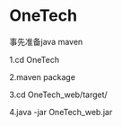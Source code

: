 # OneTech
事先准备java maven

1.cd OneTech

2.maven package

3.cd OneTech_web/target/

4.java -jar OneTech_web.jar
